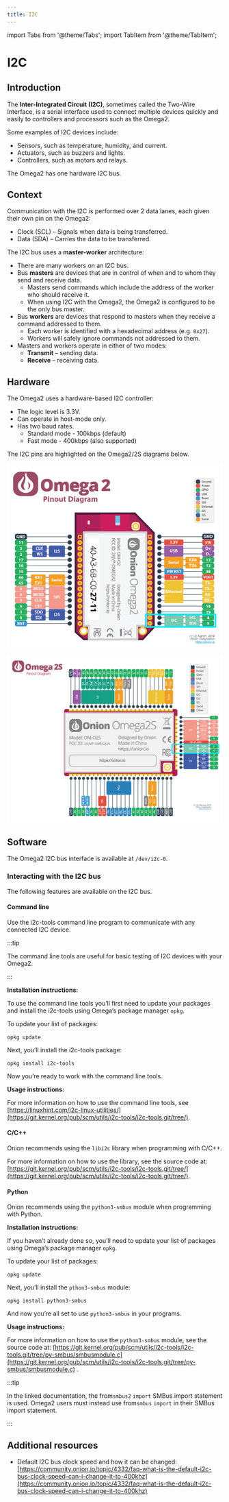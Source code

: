 ```yaml
---
title: I2C
---
```

import Tabs from '@theme/Tabs';
import TabItem from '@theme/TabItem';

# I2C

## Introduction
The **Inter-Integrated Circuit (I2C)**, sometimes called the Two-Wire Interface, is a serial interface used to connect multiple devices quickly and easily to controllers and processors such as the Omega2. 

Some examples of I2C devices include:
- Sensors, such as temperature, humidity, and current.
- Actuators, such as buzzers and lights.
- Controllers, such as motors and relays.

The Omega2 has one hardware I2C bus.

## Context
Communication with the I2C is performed over 2 data lanes, each given their own pin on the Omega2:
- Clock (SCL) – Signals when data is being transferred.
- Data (SDA) – Carries the data to be transferred.

The I2C bus uses a **master-worker** architecture:
- There are many workers on an I2C bus.
- Bus **masters** are devices that are in control of when and to whom they send and receive data.
	- Masters send commands which include the address of the worker who should receive it.
	- When using I2C with the Omega2, the Omega2 is configured to be the only bus master.
- Bus **workers** are devices that respond to masters when they receive a command addressed to them.
	- Each worker is identified with a hexadecimal address (e.g. `0x27`).
	- Workers will safely ignore commands not addressed to them.
- Masters and workers operate in either of two modes:
	- **Transmit** – sending data.
	- **Receive** – receiving data.

## Hardware
The Omega2 uses a hardware-based I2C controller:
- The logic level is 3.3V.
- Can operate in host-mode only.
- Has two baud rates.
	- Standard mode - 100kbps (default)
	- Fast mode - 400kbps (also supported)

The I2C pins are highlighted on the Omega2/2S diagrams below.

<Tabs>
  <TabItem value="omega2" label="Omega2" default>

![omega2-pinout i2c-pins](./assets/omega2-pinout-i2c-highlighted.png)

  </TabItem>
  <TabItem value="omega2s" label="Omega2S">

![omega2s-pinout i2c-pins](./assets/omega2s-pinout-i2c-highlighted.png)

  </TabItem>
</Tabs>

## Software
The Omega2 I2C bus interface is available at `/dev/i2c-0`.

### Interacting with the I2C bus
The following features are available on the I2C bus.

#### Command line
Use the i2c-tools command line program to communicate with any connected I2C device.

:::tip

The command line tools are useful for basic testing of I2C devices with your Omega2.

:::

**Installation instructions:**

To use the command line tools you’ll first need to update your packages and install the i2c-tools using Omega’s package manager `opkg`.

To update your list of packages:
```
opkg update
```

Next, you’ll install the i2c-tools package:
```
opkg install i2c-tools
```

Now you’re ready to work with the command line tools.

**Usage instructions:**

For more information on how to use the command line tools, see [https://linuxhint.com/i2c-linux-utilities/](https://git.kernel.org/pub/scm/utils/i2c-tools/i2c-tools.git/tree/).

#### C/C++
Onion recommends using the `libi2c` library when programming with C/C++.

For more information on how to use the library, see the source code at: [https://git.kernel.org/pub/scm/utils/i2c-tools/i2c-tools.git/tree/](https://git.kernel.org/pub/scm/utils/i2c-tools/i2c-tools.git/tree/).

#### Python
Onion recommends using the `python3-smbus` module when programming with Python. 

**Installation instructions:**

If you haven’t already done so, you’ll need to update your list of packages using Omega’s package manager `opkg`.

To update your list of packages:
```
opkg update
```

Next, you’ll install the `pthon3-smbus` module:
```
opkg install python3-smbus
```

And now you’re all set to use `python3-smbus` in your programs.

**Usage instructions:**

For more information on how to use the `python3-smbus` module, see the source code at: [https://git.kernel.org/pub/scm/utils/i2c-tools/i2c-tools.git/tree/py-smbus/smbusmodule.c](https://git.kernel.org/pub/scm/utils/i2c-tools/i2c-tools.git/tree/py-smbus/smbusmodule.c) .

:::tip

In the linked documentation, the from`smbus2` `import` SMBus import statement is used. Omega2 users must instead use from`smbus` `import` in their SMBus import statement.

:::

## Additional resources
- Default I2C bus clock speed and how it can be changed: [https://community.onion.io/topic/4332/faq-what-is-the-default-i2c-bus-clock-speed-can-i-change-it-to-400khz](https://community.onion.io/topic/4332/faq-what-is-the-default-i2c-bus-clock-speed-can-i-change-it-to-400khz)

